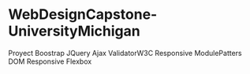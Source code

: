 # WebDesignCapstone-UniversityMichigan

Proyect Boostrap JQuery Ajax ValidatorW3C Responsive ModulePatters DOM Responsive Flexbox

